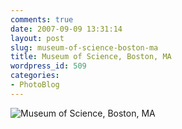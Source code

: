 ```yaml
---
comments: true
date: 2007-09-09 13:31:14
layout: post
slug: museum-of-science-boston-ma
title: Museum of Science, Boston, MA
wordpress_id: 509
categories:
- PhotoBlog
---
```


![Museum of Science, Boston, MA](http://ryanfitzer.com/main/wp-content/uploads/2007/09/bostonscience.jpg)
